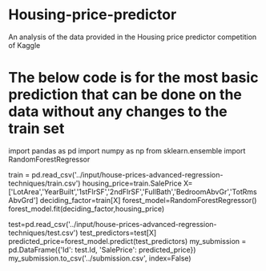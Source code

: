 # Housing-price-predictor
An analysis of the data provided in the Housing price predictor competition of Kaggle



# The below code is for the most basic prediction that can be done on the data without any changes to the train set

import pandas as pd
import numpy as np
from sklearn.ensemble import RandomForestRegressor

train = pd.read_csv('../input/house-prices-advanced-regression-techniques/train.csv')
housing_price=train.SalePrice
X=['LotArea','YearBuilt','1stFlrSF','2ndFlrSF','FullBath','BedroomAbvGr','TotRmsAbvGrd']
deciding_factor=train[X]
forest_model=RandomForestRegressor()
forest_model.fit(deciding_factor,housing_price)

test=pd.read_csv('../input/house-prices-advanced-regression-techniques/test.csv')
test_predictors=test[X]
predicted_price=forest_model.predict(test_predictors)
my_submission = pd.DataFrame({'Id': test.Id, 'SalePrice': predicted_price})
my_submission.to_csv('../submission.csv', index=False)
